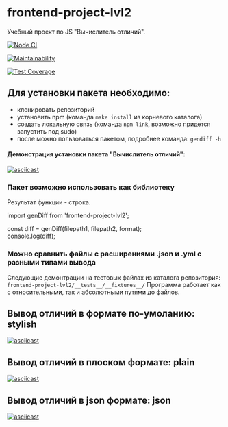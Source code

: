 # frontend-project-lvl2
Учебный проект по JS "Вычислитель отличий".

[![Node CI](https://github.com/vaideska/frontend-project-lvl2/workflows/Node%20CI/badge.svg?branch=master&kill_cache=1)](https://github.com/vaideska/frontend-project-lvl2/actions)

[![Maintainability](https://api.codeclimate.com/v1/badges/7c8b223430257fd96a46/maintainability)](https://codeclimate.com/github/vaideska/frontend-project-lvl2/maintainability)

[![Test Coverage](https://api.codeclimate.com/v1/badges/7c8b223430257fd96a46/test_coverage)](https://codeclimate.com/github/vaideska/frontend-project-lvl2/test_coverage)

## Для установки пакета необходимо:
- клонировать репозиторий
- установить npm (команда `make install` из корневого каталога)
- создать локальную связь (команда `npm link`, возможно придется запустить под sudo)
- после можно пользоваться пакетом, подробнее команда: `gendiff -h`

#### Демонстрация установки пакета "Вычислитель отличий":

[![asciicast](https://asciinema.org/a/KoGvhhjKS0ySG8lJr2g2obUel.svg)](https://asciinema.org/a/KoGvhhjKS0ySG8lJr2g2obUel)

### Пакет возможно использовать как библиотеку
Результат функции - строка.

import genDiff from 'frontend-project-lvl2';<br>

const diff = genDiff(filepath1, filepath2, format);<br>
console.log(diff);


### Можно сравнить файлы с расширениями .json и .yml с разными типами вывода
Следующие демонтрации на тестовых файлах из каталога репозитория: `frontend-project-lvl2/__tests__/__fixtures__/`
Программа работает как с относительными, так и абсолютными путями до файлов.

## Вывод отличий в формате по-умоланию: stylish

[![asciicast](https://asciinema.org/a/CMGYBA9pLJgulJEjPqGyNnoYG.svg)](https://asciinema.org/a/CMGYBA9pLJgulJEjPqGyNnoYG)

## Вывод отличий в плоском формате: plain

[![asciicast](https://asciinema.org/a/T14CRTfLSRt4JwH0IRzh1zb28.svg)](https://asciinema.org/a/T14CRTfLSRt4JwH0IRzh1zb28)

## Вывод отличий в json формате: json

[![asciicast](https://asciinema.org/a/pc8aDawD9c2qRhq6r1ldQ9exN.svg)](https://asciinema.org/a/pc8aDawD9c2qRhq6r1ldQ9exN)